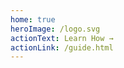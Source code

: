 ```yaml
---
home: true
heroImage: /logo.svg
actionText: Learn How →
actionLink: /guide.html
---
```


<style>
    .home .hero img {
        max-width: 85vw;
    }
</style>
